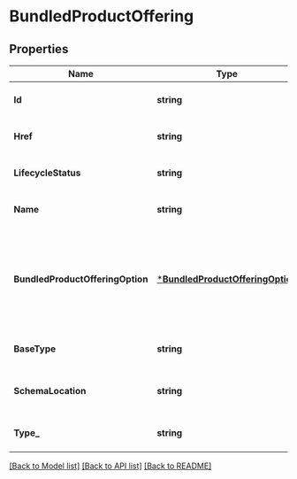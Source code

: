 # BundledProductOffering

## Properties
Name | Type | Description | Notes
------------ | ------------- | ------------- | -------------
**Id** | **string** | Unique identifier of the BundledProductOffering | [optional] [default to null]
**Href** | **string** | Unique reference of the BundledProductOffering | [optional] [default to null]
**LifecycleStatus** | **string** | Used to indicate the current lifecycle status | [optional] [default to null]
**Name** | **string** | Name of the BundledProductOffering | [optional] [default to null]
**BundledProductOfferingOption** | [***BundledProductOfferingOption**](BundledProductOfferingOption.md) | A set of numbers that specifies the lower and upper limits for a ProductOffering that can be procured as part of the related BundledProductOffering. Values can range from 0 to unbounded. | [optional] [default to null]
**BaseType** | **string** | When sub-classing, this defines the super-class | [optional] [default to null]
**SchemaLocation** | **string** | A URI to a JSON-Schema file that defines additional attributes and relationships | [optional] [default to null]
**Type_** | **string** | When sub-classing, this defines the sub-class Extensible name | [optional] [default to null]

[[Back to Model list]](../README.md#documentation-for-models) [[Back to API list]](../README.md#documentation-for-api-endpoints) [[Back to README]](../README.md)


